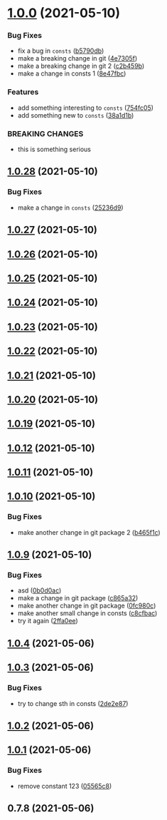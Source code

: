# [1.0.0](https://github.com/apify/apify-shared-js/compare/v1.0.28...v0.0.0) (2021-05-10)


### Bug Fixes

* fix a bug in `consts` ([b5790db](https://github.com/apify/apify-shared-js/commit/b5790db0572c90402f4a206d7c866ffec1083255))
* make a breaking change in git ([4e7305f](https://github.com/apify/apify-shared-js/commit/4e7305f148ce658262c10481ed700c38c16f5d78))
* make a breaking change in git 2 ([c2b459b](https://github.com/apify/apify-shared-js/commit/c2b459b8b96fcc11b4db3db50ee6629438418ef4))
* make a change in consts 1 ([8e47fbc](https://github.com/apify/apify-shared-js/commit/8e47fbc2d381db165dadcbbc58717157ef909f66))


### Features

* add something interesting to `consts` ([754fc05](https://github.com/apify/apify-shared-js/commit/754fc0523e3942be49f36470a31625b333b97ac2))
* add something new to `consts` ([38a1d1b](https://github.com/apify/apify-shared-js/commit/38a1d1b18d1172d994b82ab3f11d1101e774a3f9))


### BREAKING CHANGES

* this is something serious



## [1.0.28](https://github.com/apify/apify-shared-js/compare/v1.0.27...v1.0.28) (2021-05-10)


### Bug Fixes

* make a change in `consts` ([25236d9](https://github.com/apify/apify-shared-js/commit/25236d92aced5f13290dc53068196d5908176753))



## [1.0.27](https://github.com/apify/apify-shared-js/compare/v1.0.26...v1.0.27) (2021-05-10)



## [1.0.26](https://github.com/apify/apify-shared-js/compare/v1.0.25...v1.0.26) (2021-05-10)



## [1.0.25](https://github.com/apify/apify-shared-js/compare/v1.0.24...v1.0.25) (2021-05-10)



## [1.0.24](https://github.com/apify/apify-shared-js/compare/v1.0.23...v1.0.24) (2021-05-10)



## [1.0.23](https://github.com/apify/apify-shared-js/compare/v1.0.22...v1.0.23) (2021-05-10)



## [1.0.22](https://github.com/apify/apify-shared-js/compare/v1.0.21...v1.0.22) (2021-05-10)



## [1.0.21](https://github.com/apify/apify-shared-js/compare/v1.0.20...v1.0.21) (2021-05-10)



## [1.0.20](https://github.com/apify/apify-shared-js/compare/v1.0.19...v1.0.20) (2021-05-10)



## [1.0.19](https://github.com/apify/apify-shared-js/compare/v1.0.12...v1.0.19) (2021-05-10)



## [1.0.12](https://github.com/apify/apify-shared-js/compare/v1.0.11...v1.0.12) (2021-05-10)



## [1.0.11](https://github.com/apify/apify-shared-js/compare/v1.0.10...v1.0.11) (2021-05-10)



## [1.0.10](https://github.com/apify/apify-shared-js/compare/v1.0.9...v1.0.10) (2021-05-10)


### Bug Fixes

* make another change in git package 2 ([b465f1c](https://github.com/apify/apify-shared-js/commit/b465f1c490a3e3cb295472871289bbae79f008cc))



## [1.0.9](https://github.com/apify/apify-shared-js/compare/v1.0.4...v1.0.9) (2021-05-10)


### Bug Fixes

* asd ([0b0d0ac](https://github.com/apify/apify-shared-js/commit/0b0d0ac31cf1aca6c638feeed68f3365ddc29e75))
* make a change in git package ([c865a32](https://github.com/apify/apify-shared-js/commit/c865a32fca2e1b641eea20785a770134d48234b1))
* make another change in git package ([0fc980c](https://github.com/apify/apify-shared-js/commit/0fc980c5f4a15053d40ef1662add30a04d4bb290))
* make another small change in consts ([c8cfbac](https://github.com/apify/apify-shared-js/commit/c8cfbac386a67578f75255fd6f14b7f6bfc7ee52))
* try it again ([2ffa0ee](https://github.com/apify/apify-shared-js/commit/2ffa0ee14d6e89ea0184d08c7fd58791fc192d9a))



## [1.0.4](https://github.com/apify/apify-shared-js/compare/v1.0.3...v1.0.4) (2021-05-06)



## [1.0.3](https://github.com/apify/apify-shared-js/compare/v1.0.2...v1.0.3) (2021-05-06)


### Bug Fixes

* try to change sth in consts ([2de2e87](https://github.com/apify/apify-shared-js/commit/2de2e872fd09063bfe5ce2822edd5d60d6c1b051))



## [1.0.2](https://github.com/apify/apify-shared-js/compare/v1.0.1...v1.0.2) (2021-05-06)



## [1.0.1](https://github.com/apify/apify-shared-js/compare/v0.7.8...v1.0.1) (2021-05-06)


### Bug Fixes

* remove constant 123 ([05565c8](https://github.com/apify/apify-shared-js/commit/05565c83abc2a89dd0466c00d95dad1863d428f8))



## 0.7.8 (2021-05-06)



